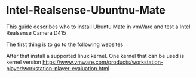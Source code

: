 # Intel-Realsense-Ubuntnu-Mate

This guide describes who to install Ubuntu Mate in vmWare and test a Intel Realsense Camera D415

The first thing is to go to the following websites 

After that install a supported linux kernel. One kernel that can be used is kernel version 
<https://www.vmware.com/products/workstation-player/workstation-player-evaluation.html>



